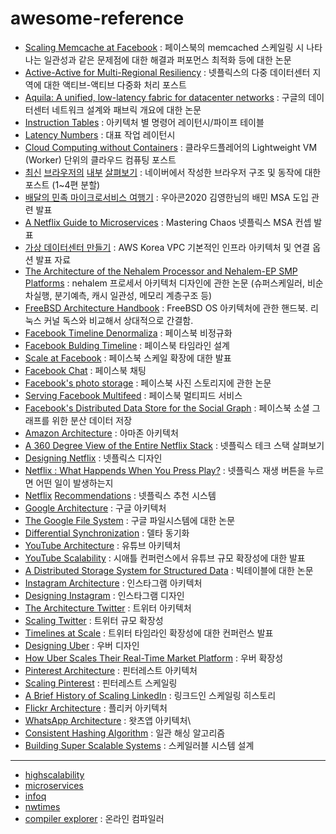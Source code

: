 # awesome-reference

* [Scaling Memcache at Facebook](https://www.usenix.org/system/files/conference/nsdi13/nsdi13-final170_update.pdf) : 페이스북의 memcached 스케일링 시 나타나는 일관성과 같은 문제점에 대한 해결과 퍼포먼스 최적화 등에 대한 논문
* [Active-Active for Multi-Regional Resiliency](https://netflixtechblog.com/active-active-for-multi-regional-resiliency-c47719f6685b) : 넷플릭스의 다중 데이터센터 지역에 대한 액티브-액티브 다중화 처리 포스트
* [Aquila: A unified, low-latency fabric for datacenter networks](https://www.usenix.org/system/files/nsdi22-paper-gibson.pdf) : 구글의 데이터센터 네트워크 설계와 패브릭 개요에 대한 논문
* [Instruction Tables](https://www.agner.org/optimize/instruction_tables.pdf) : 아키텍처 별 명령어 레이턴시/파이프 테이블
* [Latency Numbers](https://i.imgur.com/k0t1e.png) : 대표 작업 레이턴시
* [Cloud Computing without Containers](https://blog.cloudflare.com/cloud-computing-without-containers/) : 클라우드플레어의 Lightweight VM (Worker) 단위의 클라우드 컴퓨팅 포스트
* [최신](https://d2.naver.com/helloworld/2922312) [브라우저의](https://d2.naver.com/helloworld/9274593) [내부](https://d2.naver.com/helloworld/5237120) [살펴보기](https://d2.naver.com/helloworld/6204533) : 네이버에서 작성한 브라우저 구조 및 동작에 대한 포스트 (1~4편 분할)
* [배달의 민족 마이크로서비스 여행기](https://youtu.be/BnS6343GTkY) : 우아콘2020 김영한님의 배민 MSA 도입 관련 발표
* [A Netflix Guide to Microservices](https://youtu.be/CZ3wIuvmHeM) : Mastering Chaos 넷플릭스 MSA 컨셉 발표
* [가상 데이터센터 만들기](https://youtu.be/R1UWYQYTPKo) : AWS Korea VPC 기본적인 인프라 아키텍처 및 연결 옵션 발표 자료
* [The Architecture of the Nehalem Processor and Nehalem-EP SMP Platforms](https://web.archive.org/web/20140811023120/http://sc.tamu.edu/systems/eos/nehalem.pdf) : nehalem 프로세서 아키텍처 디자인에 관한 논문 (슈퍼스케일러, 비순차실행, 분기예측, 캐시 일관성, 메모리 계층구조 등)
* [FreeBSD Architecture Handbook](https://docs.freebsd.org/en/books/arch-handbook/) : FreeBSD OS 아키텍처에 관한 핸드북. 리눅스 커널 독스와 비교해서 상대적으로 간결함.
* [Facebook Timeline Denormaliza](http://highscalability.com/blog/2012/1/23/facebook-timeline-brought-to-you-by-the-power-of-denormaliza.html) : 페이스북 비정규화
* [Facebook Bulding Timeline](https://www.facebook.com/notes/10158791565662200/) : 페이스북 타임라인 설계
* [Scale at Facebook](https://www.infoq.com/presentations/Scale-at-Facebook/) : 페이스북 스케일 확장에 대한 발표
* [Facebook Chat](https://www.facebook.com/notes/10158772733762200/?id=9445547199&index=0) : 페이스북 채팅
* [Facebook's photo storage](https://www.usenix.org/legacy/event/osdi10/tech/full_papers/Beaver.pdf) : 페이스북 사진 스토리지에 관한 논문
* [Serving Facebook Multifeed](https://engineering.fb.com/2015/03/10/production-engineering/serving-facebook-multifeed-efficiency-performance-gains-through-redesign/) : 페이스북 멀티피드 서비스
* [Facebook's Distributed Data Store for the Social Graph](https://cs.uwaterloo.ca/~brecht/courses/854-Emerging-2014/readings/data-store/tao-facebook-distributed-datastore-atc-2013.pdf) : 페이스북 소셜 그래프를 위한 분산 데이터 저장
* [Amazon Architecture](http://highscalability.com/amazon-architecture) : 아마존 아키텍처
* [A 360 Degree View of the Entire Netflix Stack](http://highscalability.com/blog/2015/11/9/a-360-degree-view-of-the-entire-netflix-stack.html) : 넷플릭스 테크 스택 살펴보기
* [Designing Netflix](http://highscalability.com/blog/2021/12/13/designing-netflix.html) : 넷플릭스 디자인
* [Netflix : What Happends When You Press Play?](http://highscalability.com/blog/2017/12/11/netflix-what-happens-when-you-press-play.html) : 넷플릭스 재생 버튼을 누르면 어떤 일이 발생하는지
* [Netflix](https://netflixtechblog.com/netflix-recommendations-beyond-the-5-stars-part-1-55838468f429) [Recommendations](https://netflixtechblog.com/netflix-recommendations-beyond-the-5-stars-part-2-d9b96aa399f5) : 넷플릭스 추천 시스템
* [Google Architecture](http://highscalability.com/google-architecture) : 구글 아키텍처
* [The Google File System](http://static.googleusercontent.com/media/research.google.com/zh-CN/us/archive/gfs-sosp2003.pdf) : 구글 파일시스템에 대한 논문
* [Differential Synchronization](https://neil.fraser.name/writing/sync/) : 델타 동기화
* [YouTube Architecture](http://highscalability.com/youtube-architecture) : 유튜브 아키텍처
* [YouTube Scalability](https://youtu.be/w5WVu624fY8) : 시애틀 컨퍼런스에서 유튜브 규모 확장성에 대한 발표
* [A Distributed Storage System for Structured Data](https://static.googleusercontent.com/media/research.google.com/en//archive/bigtable-osdi06.pdf) : 빅테이블에 대한 논문
* [Instagram Architecture](http://highscalability.com/blog/2011/12/6/instagram-architecture-14-million-users-terabytes-of-photos.html) : 인스타그램 아키텍처
* [Designing Instagram](http://highscalability.com/blog/2022/1/11/designing-instagram.html) : 인스타그램 디자인
* [The Architecture Twitter](http://highscalability.com/blog/2013/7/8/the-architecture-twitter-uses-to-deal-with-150m-active-users.html) : 트위터 아키텍처
* [Scaling Twitter](http://highscalability.com/scaling-twitter-making-twitter-10000-percent-faster) : 트위터 규모 확장성
* [Timelines at Scale](https://www.infoq.com/presentations/Twitter-Timeline-Scalability/) : 트위터 타임라인 확장성에 대한 컨퍼런스 발표
* [Designing Uber](http://highscalability.com/blog/2022/1/25/designing-uber.html) : 우버 디자인
* [How Uber Scales Their Real-Time Market Platform](http://highscalability.com/blog/2015/9/14/how-uber-scales-their-real-time-market-platform.html) : 우버 확장성
* [Pinterest Architecture](http://highscalability.com/blog/2012/5/21/pinterest-architecture-update-18-million-visitors-10x-growth.html) : 핀터레스트 아키텍처
* [Scaling Pinterest](http://highscalability.com/blog/2013/4/15/scaling-pinterest-from-0-to-10s-of-billions-of-page-views-a.html) : 핀터레스트 스케일링
* [A Brief History of Scaling LinkedIn](https://engineering.linkedin.com/architecture/brief-history-scaling-linkedin) : 링크드인 스케일링 히스토리
* [Flickr Architecture](http://highscalability.com/flickr-architecture) : 플리커 아키텍처
* [WhatsApp Architecture](http://highscalability.com/blog/2014/2/26/the-whatsapp-architecture-facebook-bought-for-19-billion.html) : 왓츠앱 아키텍처\
* [Consistent Hashing Algorithm](http://highscalability.com/blog/2023/2/22/consistent-hashing-algorithm.html) : 일관 해싱 알고리즘
* [Building Super Scalable Systems](http://highscalability.com/blog/2009/12/16/building-super-scalable-systems-blade-runner-meets-autonomic.html) : 스케일러블 시스템 설계

---

* [highscalability](http://highscalability.com/)
* [microservices](https://microservices.io/index.html)
* [infoq](https://www.infoq.com)
* [nwtimes](https://nwktimes.blogspot.com/)
* [compiler explorer](https://godbolt.org/) : 온라인 컴파일러
